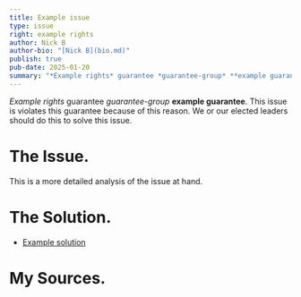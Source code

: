 ```yaml
---
title: Example issue
type: issue
right: example rights
author: Nick B
author-bio: "[Nick B](bio.md)"
publish: true
pub-date: 2025-01-20
summary: "*Example rights* guarantee *guarantee-group* **example guarantee**. This issue violates this guarantee because of this reason. We or our elected leaders should do this to solve this issue."
---
```

*Example rights* guarantee *guarantee-group* **example guarantee**. This issue is violates this guarantee because of this reason. We or our elected leaders should do this to solve this issue.

# The Issue. 

This is a more detailed analysis of the issue at hand.

# The Solution.

- [Example solution](Solutions/example-solution.md)

# My Sources.

